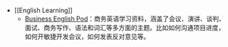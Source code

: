 - [[English Learning]]
	- [Business English Pod](https://www.businessenglishpod.com/about/)：商务英语学习资料，涵盖了会议、演讲、谈判、面试、商务写作、语法和词汇等多方面的主题。比如如何沟通项目进度，如何开敏捷开发会议，如何发表反对意见等。
